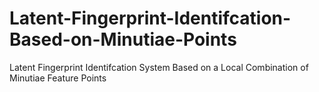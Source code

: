 # Latent-Fingerprint-Identifcation-Based-on-Minutiae-Points
Latent Fingerprint Identifcation System Based on a Local Combination  of Minutiae Feature Points
